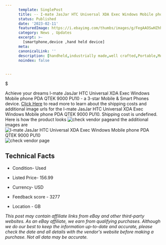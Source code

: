 ```yaml
---
      template: SinglePost
      title: -- I-mate JasJar HTC Universal XDA Exec Windows Mobile phone PDA QTEK 9000 PU10
      status: Published
      date: '2023-02-11'
      featuredImage: https://i.ebayimg.com/thumbs/images/g/FegAAOSwHZhhYvMU/s-l225.jpg
      category: News , Updates
      excerpt: >-
        [smartphone,device ,hand held device]
      meta:
      canonicalLink: ''
      description: [handheld,industrially made,well crafted,Portable,Mobile,Compact,Convenient,Lightweight,Maneuverable,Man-portable,Miniature,Carriable,Hand-held,Light,Holdable,Transportable,Mobile device,Pocket-sized,On-the-go,Wireless,Cordless,Compact size,Convenient size, smartphone,device ,hand held device]
      noindex: false
      
        
---
```

$

Achieve your dreams I-mate JasJar HTC Universal XDA Exec Windows Mobile phone PDA QTEK 9000 PU10 - a 3-star Mobile & Smart Phones device. [Click Here](https://www.ebay.com/itm/255179336028?hash=item3b69dfa95c%3Ag%3AFegAAOSwHZhhYvMU&mkevt=1&mkcid=1&mkrid=711-53200-19255-0&campid=%253CePNCampaignId%253E&customid=%253CreferenceId%253E&toolid=10049) to read more to learn about the shipping costs and additional image urls for the I-mate JasJar HTC Universal XDA Exec Windows Mobile phone PDA QTEK 9000 PU10. Shipping cost is undefined. Here is how the product looks ![check vendor page](https://i.ebayimg.com/thumbs/images/g/FegAAOSwHZhhYvMU/s-l225.jpg)and the additional images are![I-mate JasJar HTC Universal XDA Exec Windows Mobile phone PDA QTEK 9000 PU10](https://i.ebayimg.com/images/g/FegAAOSwHZhhYvMU/s-l1600.jpg)![check vendor page](https://origin-galleryplus.ebayimg.com/ws/web/255179336028_2_0_1/225x225.jpg,https://origin-galleryplus.ebayimg.com/ws/web/255179336028_3_0_1/225x225.jpg,https://origin-galleryplus.ebayimg.com/ws/web/255179336028_4_0_1/225x225.jpg,https://origin-galleryplus.ebayimg.com/ws/web/255179336028_5_0_1/225x225.jpg,https://origin-galleryplus.ebayimg.com/ws/web/255179336028_6_0_1/225x225.jpg,https://origin-galleryplus.ebayimg.com/ws/web/255179336028_7_0_1/225x225.jpg,https://origin-galleryplus.ebayimg.com/ws/web/255179336028_8_0_1/225x225.jpg,https://origin-galleryplus.ebayimg.com/ws/web/255179336028_9_0_1/225x225.jpg,https://origin-galleryplus.ebayimg.com/ws/web/255179336028_10_0_1/225x225.jpg,https://origin-galleryplus.ebayimg.com/ws/web/255179336028_11_0_1/225x225.jpg,https://origin-galleryplus.ebayimg.com/ws/web/255179336028_12_0_1/225x225.jpg)



 ## Technical Facts 



     
      

 - Condition- Used 


      

 - Listed Price- 156.99 


      

 - Currency- USD 


      

 - Feedback score - 3277 


      

 - Location - GB 


      
      

 *_This post may contain affiliate links from eBay and other third-party websites. As an eBay affiliate, we earn from qualifying purchases. Although we do our best to keep the information up-to-date and accurate, please check the date and all details with the vendor's website before making a purchase. Not all data may be accurate._*







